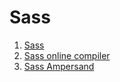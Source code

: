 # Sass

1. [Sass](http://sass-lang.com/)
1. [Sass online compiler](http://sassmeister.com/)
1. [Sass Ampersand](https://css-tricks.com/the-sass-ampersand/)
